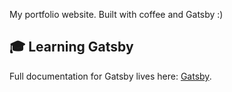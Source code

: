 My portfolio website. Built with coffee and Gatsby :)

## 🎓 Learning Gatsby

Full documentation for Gatsby lives here: [Gatsby](https://www.gatsbyjs.org/).
